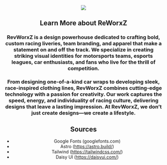 <div align="center">
<img src="https://re-worx-fw30fx91i-beas-projects-0e4c1b33.vercel.app/images/ReWorxzLogo.png">



## Learn More about ReWorxZ

### RevWorxZ is a design powerhouse dedicated to crafting bold, custom racing liveries, team branding, and apparel that make a statement on and off the track. We specialize in creating striking visual identities for motorsports teams, esports leagues, car enthusiasts, and fans who live for the thrill of competition.

### From designing one-of-a-kind car wraps to developing sleek, race-inspired clothing lines, RevWorxZ combines cutting-edge technology with a passion for creativity. Our work captures the speed, energy, and individuality of racing culture, delivering designs that leave a lasting impression. At RevWorxZ, we don’t just create designs—we create a lifestyle.

## Sources
- Google Fonts (googlefonts.com)
- Astro (https://astro.build/)
- Tailwind (https://tailwindcss.com/)
- Daisy UI (https://daisyui.com/)

</div>